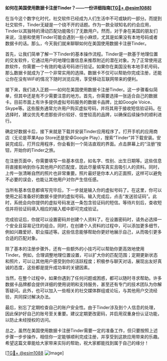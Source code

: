 **如何在美国使用数据卡注册Tinder？——一份详细指南[[TG💪+ @esim1088](https://t.me/s/esim1088)]**

在当今这个数字化时代，社交软件已经成为人们生活中不可或缺的一部分。而提到社交软件，Tinder无疑是一个绕不开的话题。作为一款全球知名的约会应用，Tinder以其独特的滑动匹配功能吸引了无数用户。然而，对于身在美国的朋友们来说，注册和使用Tinder可能会遇到一些小麻烦，尤其是如果没有本地号码或者数据卡的话。那么，今天我们就来聊聊如何在美国使用数据卡注册Tinder。

首先，让我们简单了解一下Tinder的基本操作流程。Tinder是一款基于地理位置的交友软件，它通过用户的地理位置信息来推荐附近的潜在对象。为了正常使用这款软件，你需要一个有效的电话号码进行验证。如果你在美国没有本地手机号码，那么数据卡就成为了一个非常实用的选择。数据卡不仅可以帮助你完成注册，还能让你在没有WiFi的情况下随时浏览应用，享受移动互联网带来的便利。

接下来，我们进入正题——如何在美国使用数据卡注册Tinder。这一步骤看似简单，但其中还是有不少需要注意的地方。首先，你需要选择一张适合自己的数据卡。目前市面上有许多提供虚拟号码服务的数据卡品牌，比如Google Voice、Skype等。这些服务通常允许用户购买虚拟号码，并将其用于接收短信验证码。在选择时，建议优先考虑那些评价较好、信誉较高的品牌，以确保后续操作的顺利进行。

确定好数据卡后，接下来就是下载并安装Tinder应用程序了。打开手机的应用商店（无论是苹果App Store还是安卓Google Play），搜索“Tinder”并下载安装。安装完成后，打开应用程序，你会看到一个简洁直观的界面。点击屏幕上的“注册”按钮，开始你的Tinder之旅。

在注册页面中，你需要填写一些基本信息，如名字、性别、出生日期等。这些信息将直接影响到你与其他用户的匹配度，因此尽量填写真实且吸引人的资料。同时，上传一张清晰自然的照片也非常重要。照片最好是你本人的正面照，这样可以避免不必要的误会，也能让其他用户对你产生信任感。

当所有基本信息都填写完毕后，下一步就是输入你的虚拟号码了。在这里，你可以使用之前准备好的数据卡提供的虚拟号码。输入完成后，点击“发送验证码”。此时，系统会向你提供的虚拟号码发送一条包含验证码的短信。等待片刻后，查收短信并将验证码填入相应的输入框中即可完成验证。

完成验证后，你就可以设置密码并创建个人资料了。在设置密码时，请务必选择一个安全且容易记住的组合。同时，在创建个人资料的过程中，可以添加更多细节，例如兴趣爱好、职业描述等。这些信息能够帮助你更好地展示自己，从而吸引更多合适的匹配对象。

除了基本的注册步骤外，还有一些额外的小技巧可以帮助你更高效地使用Tinder。例如，合理调整地理位置设置，可以扩大你的匹配范围；定期更新状态和照片，可以让其他用户感受到你的活跃程度；积极参与聊天对话，展现出友好真诚的态度，这些都是提升成功率的关键因素。

当然，在整个过程中，如果你遇到了任何问题或困惑，都可以随时寻求帮助。许多数据卡品牌都会提供详细的使用说明和支持服务，甚至还有专门的技术团队为你解答疑问。此外，也可以加入一些相关的社交媒体群组或论坛，与其他用户交流经验，共同探讨解决办法。

最后，别忘了定期检查自己的账户安全性。由于Tinder涉及到个人信息的处理，因此保护好自己的账号至关重要。建议定期更改密码，并启用双重身份认证功能，以防止未经授权的访问。

总之，虽然在美国使用数据卡注册Tinder需要一定的准备工作，但只要按照上述步骤一步步操作，相信你一定能够顺利完成注册，并享受到这款应用带来的乐趣。希望这篇文章能给大家带来实际的帮助，祝大家都能找到属于自己的缘分！

[[TG💪+ @esim1088](https://t.me/s/esim1088) ![Image](https://i.postimg.cc/4NQfJmqS/Snipaste-2025-05-13-00-14-12.png)]